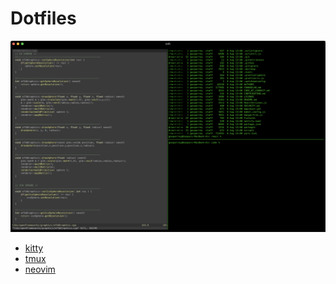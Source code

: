 # Dotfiles

![screenshot](/.img/screenshot.png?raw=true)

- [kitty](https://sw.kovidgoyal.net/kitty/)
- [tmux](https://github.com/tmux/tmux)
- [neovim](https://neovim.io/)
